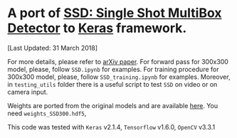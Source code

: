 # A port of [SSD: Single Shot MultiBox Detector](https://github.com/weiliu89/caffe/tree/ssd) to [Keras](https://keras.io) framework.

[Last Updated: 31 March 2018]

For more details, please refer to [arXiv paper](http://arxiv.org/abs/1512.02325).
For forward pass for 300x300 model, please, follow `SSD.ipynb` for examples.
For training procedure for 300x300 model, please, follow `SSD_training.ipynb` for examples.
Moreover, in `testing_utils` folder there is a useful script to test `SSD` on video or on camera input.

Weights are ported from the original models and are available [here](https://mega.nz/#F!7RowVLCL!q3cEVRK9jyOSB9el3SssIA). You need `weights_SSD300.hdf5`,

This code was tested with `Keras` v2.1.4, `Tensorflow` v1.6.0, `OpenCV` v3.3.1
